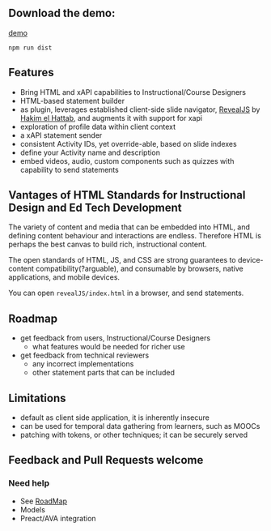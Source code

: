 ## Download the demo:

[demo](https://github.com/garajo/reveal.js-xapi-plugin/raw/master/dist/demo.zip)


`npm run dist`

## Features

- Bring HTML and xAPI capabilities to Instructional/Course Designers
- HTML-based statement builder
- as plugin, leverages established client-side slide navigator, [RevealJS](http://lab.hakim.se/reveal-js/) by [Hakim el Hattab](http://hakim.se), and augments it with support for xapi
- exploration of profile data within client context
- a xAPI statement sender
- consistent Activity IDs, yet override-able, based on slide indexes
- define your Activity name and description
- embed videos, audio, custom components such as quizzes with capability to send statements

## Vantages of HTML Standards for Instructional Design and Ed Tech Development

The variety of content and media that can be embedded into HTML, and defining content behaviour and interactions are endless. Therefore HTML is perhaps the best canvas to build rich, instructional content.

The open standards of HTML, JS, and CSS are strong guarantees to device-content compatibility(?arguable), and consumable by browsers, native applications, and mobile devices.

You can open `revealJS/index.html` in a browser, and send statements.

## <a name="roadmap"></a>Roadmap

- get feedback from users, Instructional/Course Designers
  - what features would be needed for richer use
- get feedback from technical reviewers
  - any incorrect implementations
  - other statement parts that can be included

## Limitations
- default as client side application, it is inherently insecure
- can be used for temporal data gathering from learners, such as MOOCs
- patching with tokens, or other techniques; it can be securely served

## Feedback and Pull Requests welcome

### Need help
- See [RoadMap](#roadmap)
- Models
- Preact/AVA integration

